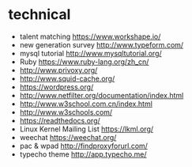 # technical

- talent matching <https://www.workshape.io/>
- new generation survey <http://www.typeform.com/>
- mysql tutorial <http://www.mysqltutorial.org/>
- Ruby <https://www.ruby-lang.org/zh_cn/>
- <http://www.privoxy.org/>
- <http://www.squid-cache.org/>
- <https://wordpress.org/>
- <http://www.netfilter.org/documentation/index.html>
- <http://www.w3school.com.cn/index.html>
- <http://www.w3schools.com/>
- <https://readthedocs.org/>
- Linux Kernel Mailing List <https://lkml.org/>
- weechat <https://weechat.org/>
- pac & wpad <http://findproxyforurl.com/>
- typecho theme <http://app.typecho.me/>
